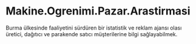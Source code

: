 # Makine.Ogrenimi.Pazar.Arastirmasi
Burma ülkesinde faaliyetini sürdüren bir istatistik ve reklam ajansı olası üretici, dağıtıcı ve parakende satıcı müşterilerine bilgi sağlayabilmek.
